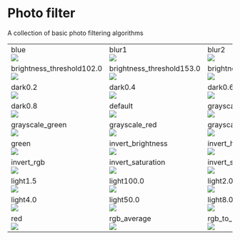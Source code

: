 Photo filter
==============
A collection of basic photo filtering algorithms
<table>
<tr><td>
blue<br/>
<img src="https://raw.github.com/kennycason/photo_filter/master/output/thumb/blue.png"/>
</td><td>
blur1<br/>
<img src="https://raw.github.com/kennycason/photo_filter/master/output/thumb/blur1.png"/>
</td><td>
blur2<br/>
<img src="https://raw.github.com/kennycason/photo_filter/master/output/thumb/blur2.png"/>
</td></tr>
<tr><td>
brightness_threshold102.0<br/>
<img src="https://raw.github.com/kennycason/photo_filter/master/output/thumb/brightness_threshold102.0.png"/>
</td><td>
brightness_threshold153.0<br/>
<img src="https://raw.github.com/kennycason/photo_filter/master/output/thumb/brightness_threshold153.0.png"/>
</td><td>
brightness_threshold204.0<br/>
<img src="https://raw.github.com/kennycason/photo_filter/master/output/thumb/brightness_threshold204.0.png"/>
</td></tr>
<tr><td>
dark0.2<br/>
<img src="https://raw.github.com/kennycason/photo_filter/master/output/thumb/dark0.2.png"/>
</td><td>
dark0.4<br/>
<img src="https://raw.github.com/kennycason/photo_filter/master/output/thumb/dark0.4.png"/>
</td><td>
dark0.6<br/>
<img src="https://raw.github.com/kennycason/photo_filter/master/output/thumb/dark0.6.png"/>
</td></tr>
<tr><td>
dark0.8<br/>
<img src="https://raw.github.com/kennycason/photo_filter/master/output/thumb/dark0.8.png"/>
</td><td>
default<br/>
<img src="https://raw.github.com/kennycason/photo_filter/master/output/thumb/default.png"/>
</td><td>
grayscale_blue<br/>
<img src="https://raw.github.com/kennycason/photo_filter/master/output/thumb/grayscale_blue.png"/>
</td></tr>
<tr><td>
grayscale_green<br/>
<img src="https://raw.github.com/kennycason/photo_filter/master/output/thumb/grayscale_green.png"/>
</td><td>
grayscale_red<br/>
<img src="https://raw.github.com/kennycason/photo_filter/master/output/thumb/grayscale_red.png"/>
</td><td>
grayscale_rgb_average<br/>
<img src="https://raw.github.com/kennycason/photo_filter/master/output/thumb/grayscale_rgb_average.png"/>
</td></tr>
<tr><td>
green<br/>
<img src="https://raw.github.com/kennycason/photo_filter/master/output/thumb/green.png"/>
</td><td>
invert_brightness<br/>
<img src="https://raw.github.com/kennycason/photo_filter/master/output/thumb/invert_brightness.png"/>
</td><td>
invert_hsb<br/>
<img src="https://raw.github.com/kennycason/photo_filter/master/output/thumb/invert_hsb.png"/>
</td></tr>
<tr><td>
invert_rgb<br/>
<img src="https://raw.github.com/kennycason/photo_filter/master/output/thumb/invert_rgb.png"/>
</td><td>
invert_saturation<br/>
<img src="https://raw.github.com/kennycason/photo_filter/master/output/thumb/invert_saturation.png"/>
</td><td>
invert_sb<br/>
<img src="https://raw.github.com/kennycason/photo_filter/master/output/thumb/invert_sb.png"/>
</td></tr>
<tr><td>
light1.5<br/>
<img src="https://raw.github.com/kennycason/photo_filter/master/output/thumb/light1.5.png"/>
</td><td>
light100.0<br/>
<img src="https://raw.github.com/kennycason/photo_filter/master/output/thumb/light100.0.png"/>
</td><td>
light2.0<br/>
<img src="https://raw.github.com/kennycason/photo_filter/master/output/thumb/light2.0.png"/>
</td></tr>
<tr><td>
light4.0<br/>
<img src="https://raw.github.com/kennycason/photo_filter/master/output/thumb/light4.0.png"/>
</td><td>
light50.0<br/>
<img src="https://raw.github.com/kennycason/photo_filter/master/output/thumb/light50.0.png"/>
</td><td>
light8.0<br/>
<img src="https://raw.github.com/kennycason/photo_filter/master/output/thumb/light8.0.png"/>
</td></tr>
<tr><td>
red<br/>
<img src="https://raw.github.com/kennycason/photo_filter/master/output/thumb/red.png"/>
</td><td>
rgb_average<br/>
<img src="https://raw.github.com/kennycason/photo_filter/master/output/thumb/rgb_average.png"/>
</td><td>
rgb_to_hsb<br/>
<img src="https://raw.github.com/kennycason/photo_filter/master/output/thumb/rgb_to_hsb.png"/>
</td></tr>
</table>

